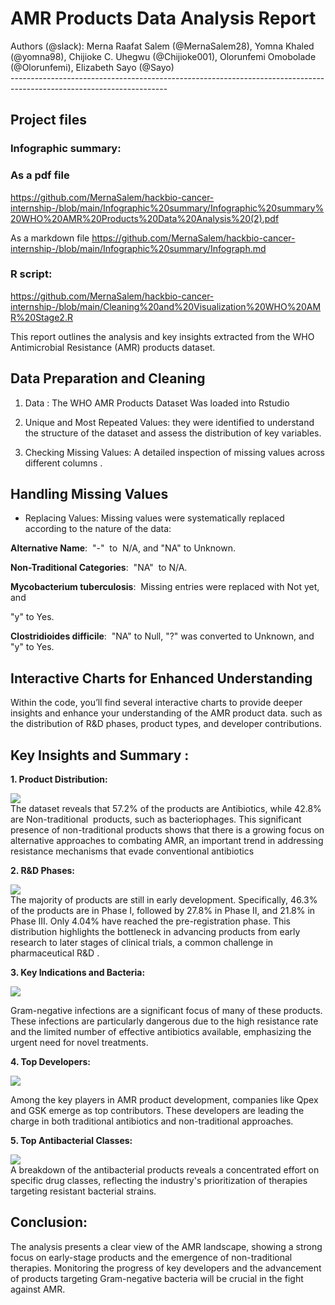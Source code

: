 <!--StartFragment-->


# **AMR Products Data Analysis Report**

Authors (@slack): Merna Raafat Salem (@MernaSalem28), Yomna Khaled (@yomna98), Chijioke C. Uhegwu (@Chijioke001), Olorunfemi Omobolade (@Olorunfemi), Elizabeth Sayo (@Sayo)\
\---------------------------------------------------------------------------------------------------------------------


## **Project files**

### **Infographic summary:**

### As a pdf file 
<https://github.com/MernaSalem/hackbio-cancer-internship-/blob/main/Infographic%20summary/Infographic%20summary%20WHO%20AMR%20Products%20Data%20Analysis%20(2).pdf>

As a markdown file
<https://github.com/MernaSalem/hackbio-cancer-internship-/blob/main/Infographic%20summary/Infograph.md>


### **R script:** 
<https://github.com/MernaSalem/hackbio-cancer-internship-/blob/main/Cleaning%20and%20Visualization%20WHO%20AMR%20Stage2.R>

This report outlines the analysis and key insights extracted from the WHO Antimicrobial Resistance (AMR) products dataset.


## **Data Preparation and Cleaning**

1. Data : The WHO AMR Products Dataset Was loaded into Rstudio

2. Unique and Most Repeated Values: they were identified to understand the structure of the dataset and assess the distribution of key variables.

3. Checking Missing Values: A detailed inspection of missing values across different columns .


## **Handling Missing Values**

- Replacing Values: Missing values were systematically replaced according to the nature of the data:

**Alternative Name**:  "-"  to  N/A, and "NA" to Unknown.

**Non-Traditional Categories**:  "NA"  to N/A.

**Mycobacterium tuberculosis**:  Missing entries were replaced with Not yet, and

"y" to Yes.

**Clostridioides difficile**:  "NA" to Null, "?" was converted to Unknown, and "y" to Yes.


## **Interactive Charts for Enhanced Understanding**

Within the code, you’ll find several interactive charts to provide deeper insights and enhance your understanding of the AMR product data. such as the distribution of R\&D phases, product types, and developer contributions.


## Key Insights and Summary : 

**1. Product Distribution:**

![](https://lh7-rt.googleusercontent.com/docsz/AD_4nXctfUNUuMTXtgkPsUXRa5AoJ5BiG8iCX5dRu-I70La2ICarpL2_QCXw3V2SopBvVGM_4szLc9YADX6V5SQEWcEofhn7Ki3njsap3XS42ewowAgscV8l1Lmvpzjg46RleTXLefEDHV0TJo-IY8wqQbOANrtp?key=Rnl2OMDbadKPPtZpXJp5eg)\
The dataset reveals that 57.2% of the products are Antibiotics, while 42.8% are Non-traditional  products, such as bacteriophages. This significant presence of non-traditional products shows that there is a growing focus on alternative approaches to combating AMR, an important trend in addressing resistance mechanisms that evade conventional antibiotics



**2. R\&D Phases:**

![](https://lh7-rt.googleusercontent.com/docsz/AD_4nXfUskHUx4WztGHGYeseFKRi7nipVeI4Mot2UFqtDoFyGp8VQkIfxcCPLA8IviBGvzAGkWP_4fPbWm5Ky2AN1rkK5-TIQxNWhpKJgMlaC4zyjWqF_jZizDI1GaU5At-CLPA0oDKH1RDp0yDy5Hlo-0Uy2fzz?key=Rnl2OMDbadKPPtZpXJp5eg)\
The majority of products are still in early development. Specifically, 46.3% of the products are in Phase I, followed by 27.8% in Phase II, and 21.8% in Phase III. Only 4.04% have reached the pre-registration phase. This distribution highlights the bottleneck in advancing products from early research to later stages of clinical trials, a common challenge in pharmaceutical R\&D .



**3. Key Indications and Bacteria:**

****![](https://lh7-rt.googleusercontent.com/docsz/AD_4nXd3NH70PD2UByj1MubaarHi-Yut-cOTSPw-OGqFlxEoUEbp4EPPrTi6QoziC0Wzi9M7N0MbKDlKSr-sTTljhT3RHSunuZ4KvpSwnGrxxzX1PeHohTQ3r7t-FWy7Hurfv93jylnVOKakjl9KIHgVj-DPkjQq?key=Rnl2OMDbadKPPtZpXJp5eg)****

Gram-negative infections are a significant focus of many of these products. These infections are particularly dangerous due to the high resistance rate and the limited number of effective antibiotics available, emphasizing the urgent need for novel treatments.



**4. Top Developers:**

****![](https://lh7-rt.googleusercontent.com/docsz/AD_4nXc3q7XIO1Q7pLbjaEMh0_vEA-VuGCijRF1Z31xyQmMrnYywnTxZseRM7cutff8Lr2GfmqlohkxcMV7_ICVO6lJMuWDZQ1jVFoDpRvaev5_6hCBvVTBLD94fXLCVpJ-zxIhBQJpxV9GcjDMZp4Dz3ClhQa1n?key=Rnl2OMDbadKPPtZpXJp5eg)****

Among the key players in AMR product development, companies like Qpex and GSK emerge as top contributors. These developers are leading the charge in both traditional antibiotics and non-traditional approaches.



**5. Top Antibacterial Classes:**

****![](https://lh7-rt.googleusercontent.com/docsz/AD_4nXfv2mFFUsElefZPEpvRMX892Ky8mfPK40WWBQ2OoJVW88dghkkhFplvwSWJWtzhpDWXkaB119ugkbaSQJZwz6PVdYeBPk7nhYl1h-xJO3bAVyQGSKoCiDIvT9vLB5N37o2LwMxHDC1u1eludn2ouA9YWGUg?key=Rnl2OMDbadKPPtZpXJp5eg)****\
A breakdown of the antibacterial products reveals a concentrated effort on specific drug classes, reflecting the industry's prioritization of therapies targeting resistant bacterial strains.



## **Conclusion:**

The analysis presents a clear view of the AMR landscape, showing a strong focus on early-stage products and the emergence of non-traditional therapies. Monitoring the progress of key developers and the advancement of products targeting Gram-negative bacteria will be crucial in the fight against AMR.


<!--EndFragment-->

